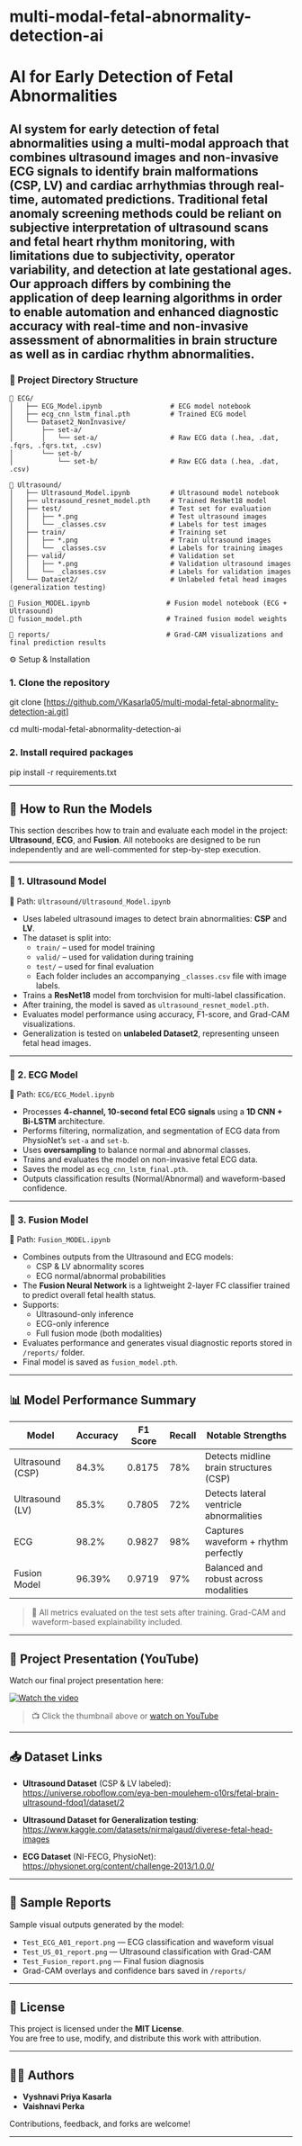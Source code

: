 # multi-modal-fetal-abnormality-detection-ai

# AI for Early Detection of Fetal Abnormalities


AI system for early detection of fetal abnormalities using a multi-modal approach that combines ultrasound images and non-invasive ECG signals to identify brain malformations (CSP, LV) and cardiac arrhythmias through real-time, automated predictions.
Traditional fetal anomaly screening methods could be reliant on subjective interpretation of ultrasound scans and fetal heart rhythm monitoring, with limitations due to subjectivity, operator variability, and detection at late gestational ages. Our approach differs by combining the application of deep learning algorithms in order to enable automation and enhanced diagnostic accuracy with real-time and non-invasive assessment of abnormalities in brain structure as well as in cardiac rhythm abnormalities.
---

### 📁 Project Directory Structure
```text
📂 ECG/
│   ├── ECG_Model.ipynb                 # ECG model notebook
│   ├── ecg_cnn_lstm_final.pth          # Trained ECG model
│   └── Dataset2_NonInvasive/
│       ├── set-a/
│       │   └── set-a/                  # Raw ECG data (.hea, .dat, .fqrs, .fqrs.txt, .csv)
│       └── set-b/
│           └── set-b/                  # Raw ECG data (.hea, .dat, .csv)

📂 Ultrasound/
│   ├── Ultrasound_Model.ipynb          # Ultrasound model notebook
│   ├── ultrasound_resnet_model.pth     # Trained ResNet18 model
│   ├── test/                           # Test set for evaluation
│   │   ├── *.png                       # Test ultrasound images
│   │   └── _classes.csv                # Labels for test images
│   ├── train/                          # Training set
│   │   ├── *.png                       # Train ultrasound images
│   │   └── _classes.csv                # Labels for training images
│   ├── valid/                          # Validation set
│   │   ├── *.png                       # Validation ultrasound images
│   │   └── _classes.csv                # Labels for validation images
│   └── Dataset2/                       # Unlabeled fetal head images (generalization testing)

📄 Fusion_MODEL.ipynb                   # Fusion model notebook (ECG + Ultrasound)
📄 fusion_model.pth                     # Trained fusion model weights

📂 reports/                             # Grad-CAM visualizations and final prediction results
```
⚙️ Setup & Installation

### 1. Clone the repository
git clone [https://github.com/VKasarla05/multi-modal-fetal-abnormality-detection-ai.git]


cd multi-modal-fetal-abnormality-detection-ai

### 2. Install required packages


pip install -r requirements.txt


---

## 🚀 How to Run the Models

This section describes how to train and evaluate each model in the project: **Ultrasound**, **ECG**, and **Fusion**. All notebooks are designed to be run independently and are well-commented for step-by-step execution.

---

### 🧠 1. Ultrasound Model  
📍 Path: `Ultrasound/Ultrasound_Model.ipynb`

- Uses labeled ultrasound images to detect brain abnormalities: **CSP** and **LV**.
- The dataset is split into:
  - `train/` – used for model training  
  - `valid/` – used for validation during training  
  - `test/` – used for final evaluation  
  - Each folder includes an accompanying `_classes.csv` file with image labels.
- Trains a **ResNet18** model from torchvision for multi-label classification.
- After training, the model is saved as `ultrasound_resnet_model.pth`.
- Evaluates model performance using accuracy, F1-score, and Grad-CAM visualizations.
- Generalization is tested on **unlabeled Dataset2**, representing unseen fetal head images.

---

### 💓 2. ECG Model  
📍 Path: `ECG/ECG_Model.ipynb`

- Processes **4-channel, 10-second fetal ECG signals** using a **1D CNN + Bi-LSTM** architecture.
- Performs filtering, normalization, and segmentation of ECG data from PhysioNet’s `set-a` and `set-b`.
- Uses **oversampling** to balance normal and abnormal classes.
- Trains and evaluates the model on non-invasive fetal ECG data.
- Saves the model as `ecg_cnn_lstm_final.pth`.
- Outputs classification results (Normal/Abnormal) and waveform-based confidence.

---

### 🔗 3. Fusion Model  
📍 Path: `Fusion_MODEL.ipynb`

- Combines outputs from the Ultrasound and ECG models:
  - CSP & LV abnormality scores
  - ECG normal/abnormal probabilities
- The **Fusion Neural Network** is a lightweight 2-layer FC classifier trained to predict overall fetal health status.
- Supports:
  - Ultrasound-only inference  
  - ECG-only inference  
  - Full fusion mode (both modalities)
- Evaluates performance and generates visual diagnostic reports stored in `/reports/` folder.
- Final model is saved as `fusion_model.pth`.

---

## 📊 Model Performance Summary

| Model               | Accuracy       | F1 Score        | Recall     | Notable Strengths                         |
|---------------------|----------------|-----------------|------------|--------------------------------------------|
| Ultrasound (CSP)    | 84.3%          | 0.8175          |    78%     | Detects midline brain structures (CSP)     |
| Ultrasound (LV)     | 85.3%          | 0.7805          |    72%     | Detects lateral ventricle abnormalities    |
| ECG                 | 98.2%          | 0.9827          |    98%     | Captures waveform + rhythm perfectly       |
| Fusion Model        | 96.39%         | 0.9719          |    97%     | Balanced and robust across modalities      |

> 📌 All metrics evaluated on the test sets after training. Grad-CAM and waveform-based explainability included.

---
## 🎥 Project Presentation (YouTube)

Watch our final project presentation here:

[![Watch the video](https://img.youtube.com/vi/qOPBxL6EJgI/0.jpg)](https://youtu.be/qOPBxL6EJgI)

> 📺 Click the thumbnail above or [watch on YouTube](https://youtu.be/qOPBxL6EJgI)

---

## 📥 Dataset Links

- **Ultrasound Dataset** (CSP & LV labeled):  
  https://universe.roboflow.com/eya-ben-moulehem-o10rs/fetal-brain-ultrasound-fdoq1/dataset/2

- **Ultrasound Dataset for Generalization testing**:  
  https://www.kaggle.com/datasets/nirmalgaud/diverese-fetal-head-images
  
- **ECG Dataset** (NI-FECG, PhysioNet):  
  https://physionet.org/content/challenge-2013/1.0.0/

---

## 🧪 Sample Reports

Sample visual outputs generated by the model:

- `Test_ECG_A01_report.png` — ECG classification and waveform visual  
- `Test_US_01_report.png` — Ultrasound classification with Grad-CAM  
- `Test_Fusion_report.png` — Final fusion diagnosis  
- Grad-CAM overlays and confidence bars saved in `/reports/`

---

## 📜 License

This project is licensed under the **MIT License**.  
You are free to use, modify, and distribute this work with attribution.

---

## 👩‍💻 Authors

- **Vyshnavi Priya Kasarla**  
- **Vaishnavi Perka**

Contributions, feedback, and forks are welcome!

---
